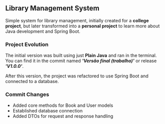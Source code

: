 ## Library Management System

Simple system for library management, initially created for a **college project**, but later transformed into a **personal project** to learn more about Java development and Spring Boot.

### Project Evolution

The initial version was built using just **Plain Java** and ran in the terminal. You can find it in the commit named ***'Versão final (trabalho)'*** or release ***'V1.0.0'***.

After this version, the project was refactored to use Spring Boot and connected to a database.

### Commit Changes

* Added core methods for Book and User models
* Established database connection
* Added DTOs for request and response handling